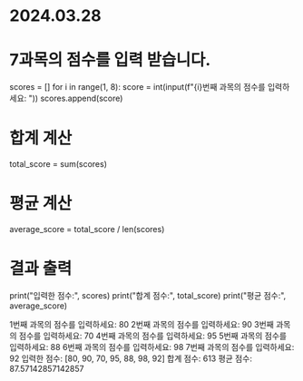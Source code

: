 # 2024.03.28

# 7과목의 점수를 입력 받습니다.
scores = []
for i in range(1, 8):
    score = int(input(f"{i}번째 과목의 점수를 입력하세요: "))
    scores.append(score)

# 합계 계산
total_score = sum(scores)

# 평균 계산
average_score = total_score / len(scores)

# 결과 출력
print("입력한 점수:", scores)
print("합계 점수:", total_score)
print("평균 점수:", average_score)

1번째 과목의 점수를 입력하세요: 80
2번째 과목의 점수를 입력하세요: 90
3번째 과목의 점수를 입력하세요: 70
4번째 과목의 점수를 입력하세요: 95
5번째 과목의 점수를 입력하세요: 88
6번째 과목의 점수를 입력하세요: 98
7번째 과목의 점수를 입력하세요: 92
입력한 점수: [80, 90, 70, 95, 88, 98, 92]
합계 점수: 613
평균 점수: 87.57142857142857
